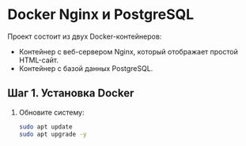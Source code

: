 # Docker Nginx и PostgreSQL

Проект состоит из двух Docker-контейнеров:
- Контейнер с веб-сервером Nginx, который отображает простой HTML-сайт.
- Контейнер с базой данных PostgreSQL.

## Шаг 1. Установка Docker

1. Обновите систему:
   ```bash
   sudo apt update
   sudo apt upgrade -y
